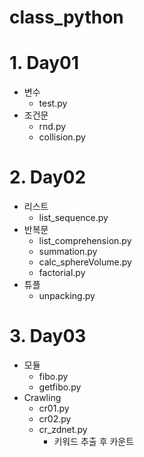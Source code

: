 class_python
================
# 1. Day01
* 변수
  - test.py
* 조건문
  - rnd.py
  - collision.py
# 2. Day02
* 리스트
  - list_sequence.py
* 반복문
  - list_comprehension.py
  - summation.py
  - calc_sphereVolume.py
  - factorial.py
* 튜플
  - unpacking.py
# 3. Day03
* 모듈
  - fibo.py
  - getfibo.py
* Crawling
  - cr01.py
  - cr02.py
  - cr_zdnet.py
    + 키워드 추출 후 카운트
